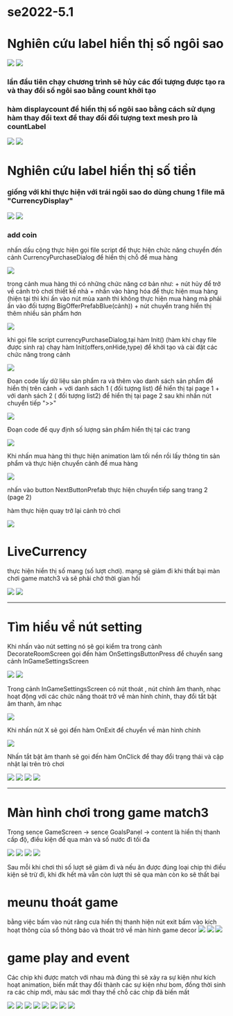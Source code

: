 # se2022-5.1
<h1 style="justify:center">Nghiên cứu label hiển thị số ngôi sao</h1>
<img src="https://github.com/KyoGren/se2022-5.1/blob/TuanDo/StarsCurrency/1.png">
<img src="https://github.com/KyoGren/se2022-5.1/blob/TuanDo/StarsCurrency/2.png">
<h3>lần đầu tiên chạy chương trình sẽ hủy các đối tượng được tạo ra và thay đổi số ngôi sao bằng count  khởi tạo</h3>
<h3>hàm displaycount để hiển thị số ngôi sao bằng cách sử dụng hàm thay đổi text để thay đổi đối tượng text mesh pro là countLabel</h3>
<img src="https://github.com/KyoGren/se2022-5.1/blob/TuanDo/StarsCurrency/3.png">
<img src="https://github.com/KyoGren/se2022-5.1/blob/TuanDo/StarsCurrency/4.png">
<h1 style="justify:center;">Nghiên cứu label hiển thị số tiền</h1>
<h3>giống với khi thực hiện với trái ngôi sao do dùng chung 1 file mã <b>"CurrencyDisplay"</b></h3>
<img src="https://github.com/KyoGren/se2022-5.1/blob/TuanDo/CoinCurrency/1.png">
<img src="https://github.com/KyoGren/se2022-5.1/blob/TuanDo/CoinCurrency/2.png">
<h3> add coin</h3>
<p>nhấn dấu cộng thực hiện gọi file script để thực hiện chức năng chuyển đến cảnh CurrencyPurchaseDialog để hiển thị chỗ để mua hàng <p>
<img src="https://github.com/KyoGren/se2022-5.1/blob/TuanDo/CoinCurrency/4.png">
<p>
trong cảnh mua hàng thì có những chức năng cơ bản như:
	+ nút hủy để trở về cảnh trò chơi thiết kế nhà
	+ nhấn vào hàng hóa để thực hiện mua hàng (hiện tại thì khi ấn vào nút mùa xanh thì không thực hiện mua hàng mà phải ấn vào đối tượng BigOfferPrefabBlue(cảnh))
	+ nút chuyển trang hiển thị thêm nhiều sản phẩm hơn
</p>
<img src="https://github.com/KyoGren/se2022-5.1/blob/TuanDo/CoinCurrency/3.png">
<p>khi gọi file script currencyPurchaseDialog,tại hàm Init() (hàm khi chạy file được sinh ra) chạy hàm Init(offers,onHide,type) để khởi tạo và cài đặt các chức năng trong cảnh </p>
<img src="https://github.com/KyoGren/se2022-5.1/blob/TuanDo/CoinCurrency/6.png">
<p>Đoạn code lấy dữ liệu sản phẩm ra và thêm vào danh sách sản phẩm để hiển thị trên cảnh 
	+ với danh sách 1 ( đối tượng list) để hiển thị tại page 1
	+ với danh sách 2 ( đối tượng list2) để hiển thị tại page 2 sau khi nhấn nút chuyển tiếp ">>"</p>
<img src="https://github.com/KyoGren/se2022-5.1/blob/TuanDo/CoinCurrency/7.png">
<p>Đoạn code để quy định số lượng sản phẩm hiển thị tại các trang</p>
<img src="https://github.com/KyoGren/se2022-5.1/blob/TuanDo/CoinCurrency/8.png">
<p>Khi nhấn mua hàng thì thực hiện animation làm tối nền rồi lấy thông tin sản phẩm và thực hiện chuyển cảnh để mua hàng</p>
<img src="https://github.com/KyoGren/se2022-5.1/blob/TuanDo/CoinCurrency/9.png">
<p>nhấn vào button NextButtonPrefab thực hiện chuyển tiếp sang trang 2 (page 2)</p>
<p>hàm thực hiện quay trở lại cảnh trò chơi</p>
<img src="https://github.com/KyoGren/se2022-5.1/blob/TuanDo/CoinCurrency/10.png">
<h1>LiveCurrency</h1>
<p> thực hiện hiển thị số mang (số lượt chơi). mạng sẽ giảm đi khi thất bại màn chơi game match3 và sẽ phải chờ thời gian hồi</p>
<img src="https://github.com/KyoGren/se2022-5.1/blob/TuanDo/LivesCurrency/1.png">
<img src="https://github.com/KyoGren/se2022-5.1/blob/TuanDo/LivesCurrency/2.png">

<hr>
<h1> Tìm hiểu về nút setting</h1>
<p>Khi nhấn vào nút setting nó sẽ gọi kiểm tra trong cảnh DecorateRoomScreen gọi đến hàm OnSettingsButtonPress để chuyển sang cảnh InGameSettingsScreen<p>
<img src="https://github.com/KyoGren/se2022-5.1/blob/TuanDo/ButtonSetting/1.jpg">
<img src="https://github.com/KyoGren/se2022-5.1/blob/TuanDo/ButtonSetting/2.jpg">
<p> Trong cảnh InGameSettingsScreen có nút thoát , nút chỉnh âm thanh, nhạc hoạt động với các chức năng thoát trở về màn hình chính, thay đổi tắt bật âm thanh, âm nhạc</p>
<img src="https://github.com/KyoGren/se2022-5.1/blob/TuanDo/ButtonSetting/3.jpg">
<p> Khi nhấn nút X sẽ gọi đến hàm OnExit để chuyển về màn hình chính</p>
<img src="https://github.com/KyoGren/se2022-5.1/blob/TuanDo/ButtonSetting/4.jpg">
<p> Nhấn tắt bật âm thanh sẽ gọi đến hàm OnClick để thay đổi trạng thái và cập nhật lại trên trò chơi</p>
<img src="https://github.com/KyoGren/se2022-5.1/blob/TuanDo/ButtonSetting/5.jpg">
<img src="https://github.com/KyoGren/se2022-5.1/blob/TuanDo/ButtonSetting/6.jpg">
<img src="https://github.com/KyoGren/se2022-5.1/blob/TuanDo/ButtonSetting/7.jpg">
<img src="https://github.com/KyoGren/se2022-5.1/blob/TuanDo/ButtonSetting/8.jpg">
<hr>
<h1> Màn hình chơi trong game match3</h1>
<p> Trong sence GameScreen -> sence GoalsPanel -> content là hiển thị thanh cấp độ, điều kiện để qua màn và số nước đi tối đa</p>
<img src="https://github.com/KyoGren/se2022-5.1/blob/TuanDo/gameScreen/1.jpg">
<img src="https://github.com/KyoGren/se2022-5.1/blob/TuanDo/gameScreen/2.jpg">
<img src="https://github.com/KyoGren/se2022-5.1/blob/TuanDo/gameScreen/3.jpg">
<img src="https://github.com/KyoGren/se2022-5.1/blob/TuanDo/gameScreen/4.jpg">
<p> Sau mỗi khi chơi thì số lượt sẽ giảm đi và nếu ăn được đúng loại chip thì điều kiện sẽ trừ đi, khi đk hết mà vẫn còn lượt thì sẽ qua màn còn ko sẽ thất bại</p>
<h1> meunu thoát game</h1>
<p> bằng việc bấm vào nút răng cưa hiển thị thanh hiện nút exit bấm vào kích hoạt thông của sổ thông báo và thoát trở về màn hình game decor</h1>
<img src="https://github.com/KyoGren/se2022-5.1/blob/TuanDo/gameScreen/5.jpg">
<img src="https://github.com/KyoGren/se2022-5.1/blob/TuanDo/gameScreen/6.jpg">
<img src="https://github.com/KyoGren/se2022-5.1/blob/TuanDo/gameScreen/7.jpg">
<h1> game play and event </h1>
<p> Các chip khi được match với nhau mà đúng thì sẽ xảy ra sự kiện như kích hoạt animation, biến mất thay đổi thành các sự kiện như bom, đồng thời sinh ra các chip mới, màu sác mới thay thế chỗ các chip đã biến mất </p>
<img src="https://github.com/KyoGren/se2022-5.1/blob/TuanDo/gameScreen/16.jpg">
<img src="https://github.com/KyoGren/se2022-5.1/blob/TuanDo/gameScreen/15.jpg">
<img src="https://github.com/KyoGren/se2022-5.1/blob/TuanDo/gameScreen/14.jpg">
<img src="https://github.com/KyoGren/se2022-5.1/blob/TuanDo/gameScreen/13.jpg">
<img src="https://github.com/KyoGren/se2022-5.1/blob/TuanDo/gameScreen/12.jpg">
<img src="https://github.com/KyoGren/se2022-5.1/blob/TuanDo/gameScreen/11.jpg">
<img src="https://github.com/KyoGren/se2022-5.1/blob/TuanDo/gameScreen/10.jpg">
<img src="https://github.com/KyoGren/se2022-5.1/blob/TuanDo/gameScreen/9.jpg">
